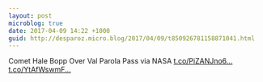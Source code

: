 ```yaml
---
layout: post
microblog: true
date: 2017-04-09 14:22 +1000
guid: http://desparoz.micro.blog/2017/04/09/t850926781158871041.html
---
```

Comet Hale Bopp Over Val Parola Pass  via NASA [t.co/PiZANJno6...](https://t.co/PiZANJno6y) [t.co/YtAfWswmF...](https://t.co/YtAfWswmFI)
